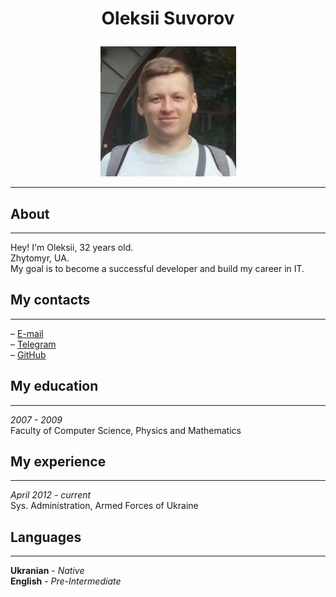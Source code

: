 <h1><p align="center"> 
   Oleksii Suvorov
</p></h1>
<p align="center">
  <img src="avatar.jpg" />
</p>

---

## **About**

---

Hey! I'm Oleksii, 32 years old.  
Zhytomyr, UA.  
My goal is to become a successful developer
and build my career in IT.

## **My contacts**

---

– [E-mail](danhalf@urk.net)  
– [Telegram](https://t.me/Suvorov_Aleks)  
– [GitHub](https://github.com/Danhalf)

## **My education**

---

_2007 - 2009_  
Faculty of Computer Science, Physics and Mathematics

## **My experience**

---

_April 2012 - current_  
Sys. Administration, Armed Forces of Ukraine

## **Languages**

---

**Ukranian** - _Native_  
**English** - _Pre-Intermediate_
